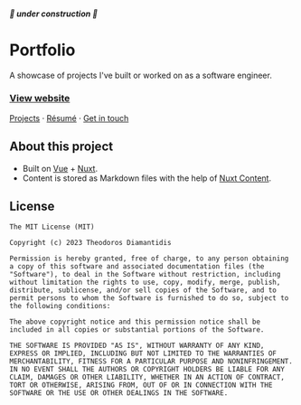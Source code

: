#### *🚧 under construction 🚧*

# Portfolio

A showcase of projects I've built or worked on as a software engineer.

### [View website](https://tdiam.me/portfolio)
[Projects](https://tdiam.me/portfolio/projects) · [Résumé](https://tdiam.me/portfolio/about) · [Get in touch](https://tdiam.me/portfolio/contact)

## About this project

* Built on [Vue](https://vuejs.org) + [Nuxt](https://nuxt.com).
* Content is stored as Markdown files with the help of [Nuxt Content](https://content.nuxtjs.org).

## License

```
The MIT License (MIT)

Copyright (c) 2023 Theodoros Diamantidis

Permission is hereby granted, free of charge, to any person obtaining a copy of this software and associated documentation files (the "Software"), to deal in the Software without restriction, including without limitation the rights to use, copy, modify, merge, publish, distribute, sublicense, and/or sell copies of the Software, and to permit persons to whom the Software is furnished to do so, subject to the following conditions:

The above copyright notice and this permission notice shall be included in all copies or substantial portions of the Software.

THE SOFTWARE IS PROVIDED "AS IS", WITHOUT WARRANTY OF ANY KIND, EXPRESS OR IMPLIED, INCLUDING BUT NOT LIMITED TO THE WARRANTIES OF MERCHANTABILITY, FITNESS FOR A PARTICULAR PURPOSE AND NONINFRINGEMENT. IN NO EVENT SHALL THE AUTHORS OR COPYRIGHT HOLDERS BE LIABLE FOR ANY CLAIM, DAMAGES OR OTHER LIABILITY, WHETHER IN AN ACTION OF CONTRACT, TORT OR OTHERWISE, ARISING FROM, OUT OF OR IN CONNECTION WITH THE SOFTWARE OR THE USE OR OTHER DEALINGS IN THE SOFTWARE.
```
